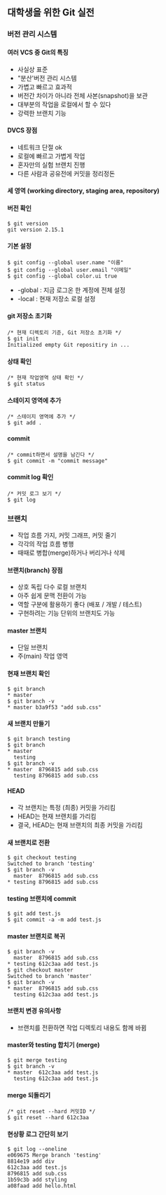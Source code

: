 ## 대학생을 위한 Git 실전
### 버전 관리 시스템
#### 여러 VCS 중 Git의 특징

* 사실상 표준
* "분산'버전 관리 시스템
* 가볍고 빠르고 효과적
* 버전간 차이가 아니라 전체 사본(snapshot)을 보관
* 대부분의 작업을 로컬에서 할 수 있다
* 강력한 브랜치 기능

#### DVCS 장점

* 네트워크 단절 ok
* 로컬에 빠르고 가볍게 작업
* 혼자만의 실험 브랜치 진행
* 다른 사람과 공유전에 커밋을 정리정돈

#### 세 영역 (working directory, staging area, repository)

#### 버전 확인

<pre><code>$ git version
git version 2.15.1</code></pre>

#### 기본 설정

<pre><code>$ git config --global user.name "이름"
$ git config --global user.email "이메일"
$ git config --global color.ui true</code></pre>

* -global : 지금 로그온 한 계정에 전체 설정  
* -local : 현재 저장소 로컬 설정

#### git 저장소 초기화

<pre><code>/* 현재 디렉토리 기준, Git 저장소 초기화 */
$ git init
Initialized empty Git repositiry in ...</code></pre>
    
#### 상태 확인

<pre><code>/* 현재 작업영역 상태 확인 */
$ git status</code></pre>

#### 스테이지 영역에 추가

<pre><code>/* 스테이지 영역에 추가 */
$ git add .</code></pre>

#### commit

<pre><code>/* commit하면서 설명을 남긴다 */
$ git commit -m "commit message"</code></pre>

#### commit log 확인

<pre><code>/* 커밋 로그 보기 */
$ git log</code></pre>

### 브랜치

* 작업 흐름 가지, 커밋 그래프, 커밋 줄기
* 각각의 작업 흐름 병행
* 때때로 병합(merge)하거나 버리거나 삭제

#### 브랜치(branch) 장점

* 상호 독립 다수 로컬 브랜치
* 아주 쉽게 문맥 전환이 가능
* 역할 구분에 활용하기 좋다 (배포 / 개발 / 테스트)
* 구현하려는 기능 단위의 브랜치도 가능

#### master 브랜치

* 단일 브랜치
* 주(main) 작업 영역

#### 현재 브랜치 확인

<pre><code>$ git branch
* master
$ git branch -v
* master b3a9f53 "add sub.css"</code></pre>

#### 새 브랜치 만들기

<pre><code>$ git branch testing
$ git branch
* master
  testing
$ git branch -v
* master  8796815 add sub.css
  testing 8796815 add sub.css</code></pre>
  
####  HEAD

* 각 브랜치는 특정 (최종) 커밋을 가리킴  
* HEAD는 현재 브랜치를 가리킴  
* 결국, HEAD는 현재 브랜치의 최종 커밋을 가리킴

#### 새 브랜치로 전환

<pre><code>$ git checkout testing
Switched to branch 'testing'
$ git branch -v
  master  8796815 add sub.css
* testing 8796815 add sub.css</code></pre>

#### testing 브랜치에 commit

<pre><code>$ git add test.js
$ git commit -a -m add test.js</code></pre>

#### master 브랜치로 복귀

<pre><code>$ git branch -v
  master  8796815 add sub.css
* testing 612c3aa add test.js
$ git checkout master
Switched to branch 'master'
$ git branch -v
* master  8796815 add sub.css
  testing 612c3aa add test.js</code></pre>
  
#### 브랜치 변경 유의사항

* 브랜치를 전환하면 작업 디렉토리 내용도 함께 바뀜

#### master와 testing 합치기 (merge)

<pre><code>$ git merge testing
$ git branch -v
* master  612c3aa add test.js
  testing 612c3aa add test.js</code></pre>
  
#### merge 되돌리기

<pre><code>/* git reset --hard 커밋ID */
$ git reset --hard 612c3aa</code></pre>

#### 현상황 로그 간단히 보기

<pre><code>$ git log --oneline
e069675 Merge branch 'testing'
8814e19 add div
612c3aa add test.js
8796815 add sub.css
1b59c3b add styling
a08faad add hello.html</code></pre>
